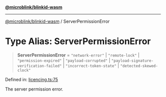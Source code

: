 [**@microblink/blinkid-wasm**](../README.md)

***

[@microblink/blinkid-wasm](../README.md) / ServerPermissionError

# Type Alias: ServerPermissionError

> **ServerPermissionError** = `"network-error"` \| `"remote-lock"` \| `"permission-expired"` \| `"payload-corrupted"` \| `"payload-signature-verification-failed"` \| `"incorrect-token-state"` \| `"detected-skewed-clock"`

Defined in: [licencing.ts:75](https://github.com/BlinkID/blinkid-web/blob/main/packages/blinkid-wasm/src/licencing.ts)

The server permission error.
